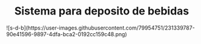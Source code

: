 <h1 align="center"> Sistema para deposito de bebidas </h1>
![s-d-b](https://user-images.githubusercontent.com/79954751/231339787-90e41596-9897-4dfa-bca2-0192cc159c48.png)
